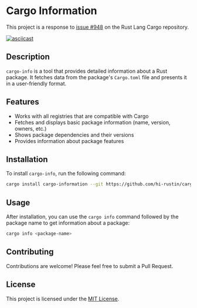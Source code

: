 # Cargo Information

This project is a response to [issue #948](https://github.com/rust-lang/cargo/issues/948) on the Rust Lang Cargo repository.

[![asciicast](https://asciinema.org/a/624572.svg)](https://asciinema.org/a/624572)

## Description

`cargo-info` is a tool that provides detailed information about a Rust package. It fetches data from the package's `Cargo.toml` file and presents it in a user-friendly format.

## Features

- Works with all registries that are compatible with Cargo
- Fetches and displays basic package information (name, version, owners, etc.)
- Shows package dependencies and their versions
- Provides information about package features

## Installation

To install `cargo-info`, run the following command:

```bash
cargo install cargo-information --git https://github.com/hi-rustin/cargo-information.git
```

## Usage

After installation, you can use the `cargo info` command followed by the package name to get information about a package:

```bash
cargo info <package-name>
```

## Contributing

Contributions are welcome! Please feel free to submit a Pull Request.

## License

This project is licensed under the [MIT License](./LICENSE).
